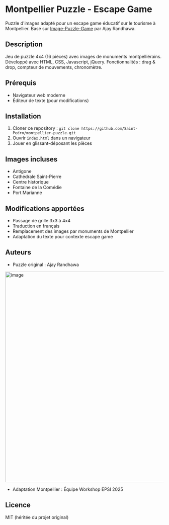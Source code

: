 # Montpellier Puzzle - Escape Game

Puzzle d'images adapté pour un escape game éducatif sur le tourisme à Montpellier.
Basé sur [Image-Puzzle-Game](https://github.com/ajayrandhawa/Image-Puzzle-Game) par Ajay Randhawa.

## Description

Jeu de puzzle 4x4 (16 pièces) avec images de monuments montpelliérains.
Développé avec HTML, CSS, Javascript, jQuery.
Fonctionnalités : drag & drop, compteur de mouvements, chronomètre.

## Prérequis

- Navigateur web moderne
- Éditeur de texte (pour modifications)

## Installation

1. Cloner ce repository : `git clone https://github.com/Saint-Pedro/montpellier-puzzle.git`
2. Ouvrir `index.html` dans un navigateur
3. Jouer en glissant-déposant les pièces

## Images incluses

- Antigone
- Cathédrale Saint-Pierre
- Centre historique
- Fontaine de la Comédie
- Port Marianne

## Modifications apportées

- Passage de grille 3x3 à 4x4
- Traduction en français
- Remplacement des images par monuments de Montpellier
- Adaptation du texte pour contexte escape game

## Auteurs

- Puzzle original : Ajay Randhawa

<img width="1253" height="670" alt="image" src="https://github.com/user-attachments/assets/2c0120a6-0ba5-435c-884e-82a698d3bed5" />

- Adaptation Montpellier : Équipe Workshop EPSI 2025

## Licence

MIT (héritée du projet original)
